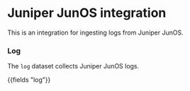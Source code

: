# Juniper JunOS integration

This is an integration for ingesting logs from Juniper JunOS.

### Log

The `log` dataset collects Juniper JunOS logs.

{{fields "log"}}